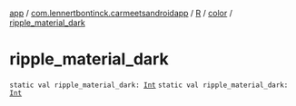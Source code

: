 [app](../../../index.md) / [com.lennertbontinck.carmeetsandroidapp](../../index.md) / [R](../index.md) / [color](index.md) / [ripple_material_dark](./ripple_material_dark.md)

# ripple_material_dark

`static val ripple_material_dark: `[`Int`](https://kotlinlang.org/api/latest/jvm/stdlib/kotlin/-int/index.html)
`static val ripple_material_dark: `[`Int`](https://kotlinlang.org/api/latest/jvm/stdlib/kotlin/-int/index.html)